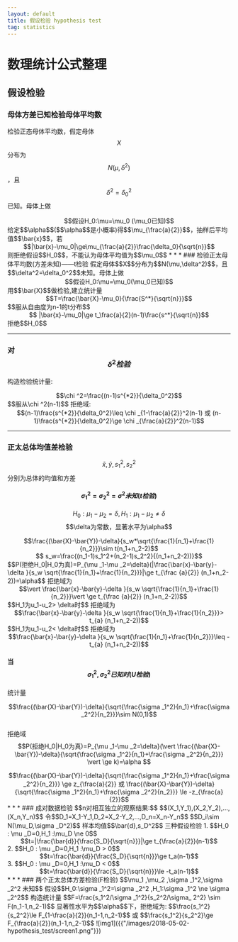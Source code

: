 ```yaml
---
layout: default 
title: 假设检验 hypothesis test 
tag: statistics
---
```

# 数理统计公式整理
## 假设检验
### 母体方差已知检验母体平均数
检验正态母体平均数，假定母体$$X$$分布为$$N(\mu,\delta^2)$$，且$$\delta^2=\delta_0^2$$已知。母体上做  
<center>$$假设H_0:\mu=\mu_0 (\mu_0已知)$$</center>
给定$$\alpha$$($$\alpha$$是小概率)得$$\mu_{\frac{a}{2}}$$，抽样后平均值$$\bar{x}$$，若  
<center> $$|\bar{x}-\mu_0|\ge\mu_{\frac{a}{2}}\frac{\delta_0}{\sqrt{n}}$$ </center>  
则拒绝假设$$H_0$$，不能认为母体平均值为$$\mu_0$$
* * *
### 检验正太母体平均数(方差未知)——t检验
假定母体$$X$$分布为$$N(\mu,\delta^2)$$，且$$\delta^2=\delta_0^2$$未知。母体上做  
<center> $$假设H_0:\mu=\mu_0(\mu_0已知)$$ </center>
用$$\bar{X}$$做检验,建立统计量  
<center>$$T=\frac{\bar{X}-\mu_0}{\frac{S^*}{\sqrt{n}}}$$</center>
$$服从自由度为n-1的t分布$$  
<center>$$ |\bar{x}-\mu_0|\ge t_\frac{a}{2}(n-1)\frac{s^*}{\sqrt{n}}$$ </center>
拒绝$$H_0$$

* * *
### 对$$\delta^2检验$$
构造检验统计量:  
<center>$$\chi ^2=\frac{(n-1)s^{*2}}{\delta_0^2}$$</center>
$$服从\chi ^2(n-1)$$  
拒绝域:  
<center>$$(n-1)\frac{s^{*2}}{\delta_0^2}\leq \chi _{1-\frac{a}{2}}^2(n-1) 或 (n-1)\frac{s^{*2}}{\delta_0^2}\ge \chi _{\frac{a}{2}}^2(n-1)$$</center>

* * *
### 正太总体均值差检验
$$\bar{x},\bar{y},s_1^2,s_2^2$$分别为总体的均值和方差
#### $$\sigma _1^2=\sigma _2^2=\sigma^2未知(t检验)$$
$$H_0:\mu _1-\mu _2=\delta, H_1: \mu _1-\mu _2\ne \delta $$
$$\delta为常数，显著水平为\alpha$$
<center>$$\frac{(\bar{X}-\bar{Y})-\delta}{s_w*\sqrt{\frac{1}{n_1}+\frac{1}{n_2}}}\sim t(n_1+n_2-2)$$</center>
<center>$$ s_w=\frac{(n_1-1)s_1^2+(n_2-1)s_2^2}{(n_1+n_2-2))}$$</center>
$$P(拒绝H_0|H_0为真)=P_{\mu _1-\mu _2=\delta}(|\frac{\bar{x}-\bar{y}-\delta }{s_w \sqrt{\frac{1}{n_1}+\frac{1}{n_2}}}|\ge t_{\frac {a}{2}} (n_1+n_2-2))=\alpha$$  
拒绝域为<center>$$\vert \frac{\bar{x}-\bar{y}-\delta }{s_w \sqrt{\frac{1}{n_1}+\frac{1}{n_2}}}\vert \ge t_{\frac {a}{2}} (n_1+n_2-2))$$</center>
$$H_1为u_1-u_2> \delta时$$
拒绝域为<center>$$\frac{\bar{x}-\bar{y}-\delta }{s_w \sqrt{\frac{1}{n_1}+\frac{1}{n_2}}}> t_{a} (n_1+n_2-2))$$</center>
$$H_1为u_1-u_2< \delta时$$
拒绝域为<center>$$\frac{\bar{x}-\bar{y}-\delta }{s_w \sqrt{\frac{1}{n_1}+\frac{1}{n_2}}}\leq -t_{a} (n_1+n_2-2))$$</center>

#### 当$$\sigma _1^2 ,\sigma _2^2已知时(U检验)$$
统计量<center>$$\frac{(\bar{X}-\bar{Y})-\delta}{\sqrt{\frac{\sigma _1^2}{n_1}+\frac{\sigma _2^2}{n_2}}}\sim N(0,1)$$</center>  
拒绝域<center>$$P(拒绝H_0|H_0为真)=P_{\mu _1-\mu _2=\delta}(\vert \frac{(\bar{X}-\bar{Y})-\delta}{\sqrt{\frac{\sigma _1^2}{n_1}+\frac{\sigma _2^2}{n_2}}} \vert \ge k)=\alpha $$</center>

<center> $$\frac{(\bar{X}-\bar{Y})-\delta}{\sqrt{\frac{\sigma _1^2}{n_1}+\frac{\sigma _2^2}{n_2}}}  \ge z_{\frac{a}{2}} 或  \frac{(\bar{X}-\bar{Y})-\delta}{\sqrt{\frac{\sigma _1^2}{n_1}+\frac{\sigma _2^2}{n_2}}}  \le -z_{\frac{a}{2}}$$ </center>
* * *
### 成对数据检验
$$n对相互独立的观察结果:$$  
$$(X_1,Y_1),(X_2,Y_2),...,(X_n,Y_n)$$  
令$$D_1=X_1-Y_1,D_2=X_2-Y_2,...,D_n=X_n-Y_n$$
$$D_i\sim N(\mu_D,\sigma _D^2)$$ 样本均值$$\bar{d},s_D^2$$  
三种假设检验
1. $$H_0 : \mu _D=0,H_1 :\mu_D \ne 0$$  <center>$$t=|\frac{\bar{d}}{\frac{S_D}{\sqrt{n}}}|\ge t_{\frac{a}{2}}(n-1)$$</center>  
2. $$H_0 : \mu _D=0,H_1 :\mu_D > 0$$  <center>$$t=\frac{\bar{d}}{\frac{S_D}{\sqrt{n}}}\ge t_a(n-1)$$</center>
3. $$H_0 : \mu _D=0,H_1 :\mu_D < 0$$  <center>$$t=\frac{\bar{d}}{\frac{S_D}{\sqrt{n}}}\le -t_a(n-1)$$</center>
<center></center>
* * *
### 两个正太总体方差检验(F检验)
$$\mu_1 ,\mu_2 ,\sigma _1^2,\sigma _2^2 未知$$  
假设$$H_0:\sigma _1^2=\sigma _2^2 ,H_1:\sigma _1^2 \ne \sigma _2^2$$  
构造统计量 $$F=\frac{s_1^2/\sigma _1^2}{s_2^2/\sigma_ 2^2} \sim F(n_1-1,n_2-1)$$  
显著性水平为$$\alpha$$下，拒绝域为:  
$$\frac{s_1^2}{s_2^2}\le F_{1-\frac{a}{2}}(n_1-1,n_2-1)$$ 或
$$\frac{s_1^2}{s_2^2}\ge F_{\frac{a}{2}}(n_1-1,n_2-1)$$
![img1]({{"/images/2018-05-02-hypothesis_test/screen1.png"}})


